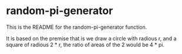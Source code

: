 # random-pi-generator

This is the README for the random-pi-generator function.

It is based on the premise that is we draw a circle with radious r, and a square of radious 2 * r, the ratio of areas of the 2 would be 4 * pi.

